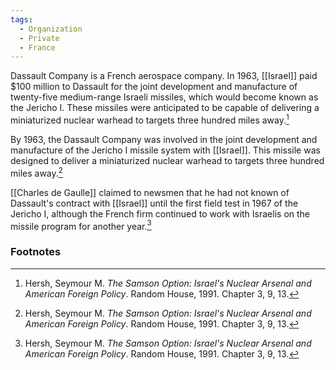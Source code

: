 ```yaml
---
tags:
  - Organization
  - Private
  - France
---
```

Dassault Company is a French aerospace company. In 1963, [[Israel]] paid $100 million to Dassault for the joint development and manufacture of twenty-five medium-range Israeli missiles, which would become known as the Jericho I. These missiles were anticipated to be capable of delivering a miniaturized nuclear warhead to targets three hundred miles away.[^1]

By 1963, the Dassault Company was involved in the joint development and manufacture of the Jericho I missile system with [[Israel]]. This missile was designed to deliver a miniaturized nuclear warhead to targets three hundred miles away.[^1]

[[Charles de Gaulle]] claimed to newsmen that he had not known of Dassault's contract with [[Israel]] until the first field test in 1967 of the Jericho I, although the French firm continued to work with Israelis on the missile program for another year.[^1]

### Footnotes

[^1]: Hersh, Seymour M. *The Samson Option: Israel's Nuclear Arsenal and American Foreign Policy*. Random House, 1991. Chapter 3, 9, 13.